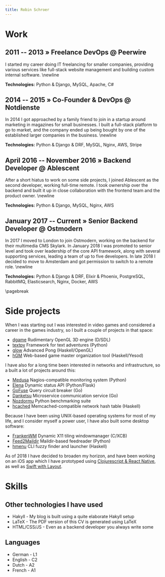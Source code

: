 ```yaml
---
title: Robin Schroer
---
```


# Work

## 2011 -- 2013 » Freelance DevOps @ Peerwire

I started my career doing IT freelancing for smaller companies, providing
various services like full-stack website management and building custom internal
software. \newline

**Technologies:** Python & Django, MySQL, Apache, C#

## 2014 -- 2015 » Co-Founder & DevOps @ Notdienste

In 2014 I got approached by a family friend to join in a startup around
marketing in magazines for small businesses. I built a full-stack platform to go
to market, and the company ended up being bought by one of the established
larger companies in the business. \newline

**Technologies:** Python & Django & DRF, MySQL, Nginx, AWS, Stripe

## April 2016 -- November 2016 » Backend Developer @ Ablescent

After a short hiatus to work on some side projects, I joined Ablescent as the
second developer, working full-time remote. I took ownership over the backend
and built it up in close collaboration with the frontend team and the product
owner. \newline

**Technologies:** Python & Django, MySQL, Nginx, AWS

## January 2017 -- Current » Senior Backend Developer @ Ostmodern

In 2017 I moved to London to join Ostmodern, working on the backend for their
multimedia CMS Skylark. In January 2018 I was promoted to senior level and took
over leadership of the core API framework, along with several supporting
services, leading a team of up to five developers. In late 2018 I decided to
move to Amsterdam and got permission to switch to a remote role. \newline

**Technologies:** Python & Django & DRF, Elixir & Phoenix, PostgreSQL, RabbitMQ,
Elasticsearch, Nginx, Docker, AWS

\pagebreak

# Side projects

When I was starting out I was interested in video games and considered a career
in the games industry, so I built a couple of projects in that space:

- [dgame](https://github.com/sulami/dgame) Rudimentary OpenGL 3D engine (D/SDL)
- [textpy](https://github.com/sulami/textpy) Framework for text adventures (Python)
- [glow](https://github.com/sulami/glow) Advanced Pong (Haskell/OpenGL)
- [hGM](https://github.com/sulami/hgm) Web-based game master organization tool (Haskell/Yesod)

I have also for a long time been interested in networks and infrastructure, so a
built a lot of projects around this:

- [Medusa](https://github.com/sulami/medusa) Nagios-compatible monitoring system (Python)
- [Elena](https://github.com/sulami/elena) Dynamic status API (Python/Flask)
- [GoFuse](https://github.com/sulami/gofuse) Query circuit breaker (Go)
- [Danketsu](https://github.com/sulami/danketsu) Microservice communication service (Go)
- [Nozdormu](https://github.com/sulami/nozdormu) Python benchmarking suite
- [hcached](https://github.com/sulami/hcached) Memcached-compatible network hash table (Haskell)

Because I have been using UNIX-based operating systems for most of my life, and
I consider myself a power user, I have also built some desktop software:

- [FrankenWM](https://github.com/sulami/frankenwm) Dynamic X11 tiling windowmanager (C/XCB)
- [Feed2Maildir](https://github.com/sulami/feed2maildir) Maildir-based feedreader (Python)
- [hmenu](https://github.com/sulami/hmenu) CLI fuzzy finder and launcher (Haskell)

As of 2018 I have decided to broaden my horizon, and have been working on an iOS
app which I have prototyped using [Clojurescript & React
Native](https://github.com/sulami/above-the-horizon), as well as
[Swift with Layout](https://github.com/sulami/above-the-horizon-layout).

# Skills

## Other technologies I have used

- Hakyll - My blog is built using a quite elaborate Hakyll setup
- LaTeX - The PDF version of this CV is generated using LaTeX
- HTML/CSS/JS - Even as a backend developer you always write some

## Languages

- German - L1
- English - C2
- Dutch - A2
- French - A1
